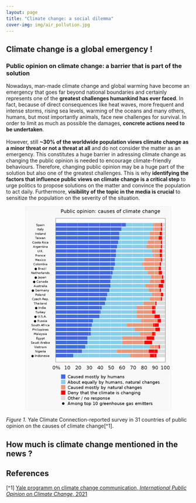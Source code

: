 ```yaml
---
layout: page
title: "Climate change: a social dilemma"
cover-img: img/air_pollution.jpg
---
```

## Climate change is a global emergency !
### Public opinion on climate change: a barrier that is part of the solution
Nowadays, man-made climate change and global warming have become an emergency that goes far beyond national boundaries and certainly represents one of the **greatest challenges humankind has ever faced**. In fact, because of direct consequences like heat waves, more frequent and intense storms, rising sea levels, warming of the oceans and many others, humans, but most importantly animals, face new challenges for survival. In order to limit as much as possible the damages, **concrete actions need to be undertaken**.<br />
<br />
However, still **~30% of the worldwide population views climate change as a minor threat or not a threat at all** and do not consider the matter as an emergency. This constitutes a huge barrier in adressing climate change as changing the public opinion is needed to encourage climate-friendly behaviours. Therefore, changing public opinion may be a huge part of the solution but also one of the greatest challenges. This is why **identifying the factors that influence public views on climate change is a critical step** to urge politics to propose solutions on the matter and convince the population to act daily. Furthermore, **visibility of the topic in the media is crucial** to sensitize the population on the severity of the situation.

<p align="center">
<img src="img/Public_opinions.svg.png" alt="opinions" width="400"/>
<figcaption><em>Figure 1.</em> Yale Climate Connection-reported survey in 31 countries of public opinion on the causes of climate change[^1].</figcaption>
</p>

## How much is climate change mentioned in the news ?



## References
[^1] [Yale programm on climate change communication, *International Public Opinion on Climate Change*, 2021](https://climatecommunication.yale.edu/wp-content/uploads/2021/06/international-climate-opinion-february-2021d.pdf)
